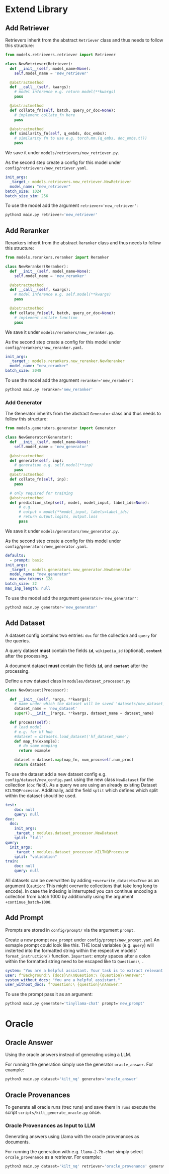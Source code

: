 
# Extend Library
 
## Add Retriever
Retrievers inherit from the abstract `Retriever` class and thus needs to follow this structure:

```python
from models.retrievers.retriever import Retriever

class NewRetriever(Retriever):
  def __init__(self, model_name=None):
    self.model_name = 'new_retriever'

  @abstractmethod
  def __call__(self, kwargs):
    # model inference e.g. return model(**kwargs)
    pass

  @abstractmethod
  def collate_fn(self, batch, query_or_doc=None):
    # implement collate_fn here
    pass 

  @abstractmethod
  def similarity_fn(self, q_embds, doc_embs):
    # similarity fn to use e.g. torch.mm.(q_embs, doc_embs.t())
    pass 
```
We save it under `models/retrievers/new_retriever.py`.

As the second step create a config for this model under `config/retrievers/new_retriever.yaml`. 

```yaml
init_args: 
  _target_: models.retrievers.new_retriever.NewRetriever
  model_name: "new_retriever"
batch_size: 1024
batch_size_sim: 256
```

To use the model add the argument `retriever='new_retriever'`:

```python
python3 main.py retriever='new_retriever'
```


## Add Reranker
Rerankers inherit from the abstract `Reranker` class and thus needs to follow this structure:

```python
from models.rerankers.reranker import Reranker

class NewReranker(Reranker):
  def __init__(self, model_name=None):
    self.model_name = 'new_reranker'

  @abstractmethod
  def __call__(self, kwargs):
    # model inference e.g. self.model(**kwargs)
    pass

  @abstractmethod
  def collate_fn(self, batch, query_or_doc=None):
    # implement collate function 
    pass

```

We save it under `models/rerankers/new_reranker.py`.

As the second step create a config for this model under `config/rerankers/new_reranker.yaml`. 

```yaml
init_args: 
  _target_: models.rerankers.new_reranker.NewReranker
  model_name: "new_reranker"
batch_size: 2048
```

To use the model add the argument `reranker='new_reranker'`:

```python
python3 main.py reranker='new_reranker'
```

### Add Generator
The Generator inherits from the abstract `Generator` class and thus needs to follow this structure:

```python
from models.generators.generator import Generator

class NewGenerator(Generator):
  def __init__(self, model_name=None):
    self.model_name = 'new_generator'

  @abstractmethod
  def generate(self, inp):
    # generation e.g. self.model(**inp)
    pass
  @abstractmethod
  def collate_fn(self, inp):
    pass

  # only required for training
  @abstractmethod
  def prediction_step(self, model, model_input, label_ids=None):
      # e.g.       
      # output = model(**model_input, labels=label_ids)
      # return output.logits, output.loss
      pass 

```

We save it under `models/generators/new_generator.py`.

As the second step create a config for this model under `config/generators/new_generator.yaml`.


```yaml
defaults:
  - prompt: basic
init_args: 
  _target_: models.generators.new_generator.NewGenerator
  model_name: "new_generator"
  max_new_tokens: 128
batch_size: 32
max_inp_length: null
```


To use the model add the argument `generator='new_generator'`:

```python
python3 main.py generator='new_generator'
```


## Add Dataset
A dataset config contains two entries: `doc` for the collection and `query` for the queries.

A query dataset **must** contain the fields **`id`**, `wikipedia_id` (optional), **`content`** after the processing. 

A document dataset **must** contain the fields **`id`**, and **`content`** after the processing.

Define a new dataset class in `modules/dataset_processor.py`

```python
class NewDataset(Processor):

  def __init__(self, *args, **kwargs):
    # name under which the dataset will be saved 'datasets/new_dataset_{split}' (default)
    dataset_name = 'new_dataset'
    super().__init__(*args, **kwargs, dataset_name = dataset_name)

  def process(self):
    # load model 
    # e.g. for hf hub 
    #dataset = datasets.load_dataset('hf_dataset_name')
    def map_fn(example):
      # do some mapping
      return example

    dataset = dataset.map(map_fn, num_proc=self.num_proc)
    return dataset
```

To use the dataset add a new dataset config e.g. `config/dataset/new_config.yaml` using the new class `NewDataset` for the collection (`doc` field). As a query we are using an already existing Dataset `KILTNQProcessor`. Additinally, add the field `split` which defines which split within the dataset should be used. 

```yaml
test:
    doc: null
    query: null
dev:
  doc: 
    init_args:
    _target_: modules.dataset_processor.NewDataset
    split: "full"
query:
  init_args:
    _target_: modules.dataset_processor.KILTNQProcessor
    split: "validation"
train:
    doc: null
    query: null
```

All datasets can be overwritten by adding `+overwrite_datasets=True` as an argument (`Caution`: This might overwrite collections that take long long to encode). In case the indexing is interrupted you can continue encoding a collection from batch 1000 by additionally using the argument `+continue_batch=1000`.



## Add Prompt
Prompts are stored in `config/prompt/` via the argument `prompt`.

Create a new prompt `new_prompt` under  `config/prompt/new_prompt.yaml`
An exmaple prompt could look like this. THE local variables (e.g. `query`) will insterted into the formatted string within the respective models' `format_instruction()` function.
`Important`: empty spaces after a colon within the formatted string need to be escaped like to `Question:\ `.

```yaml
system: "You are a helpful assistant. Your task is to extract relevant information from the provided documents and to answer questions accordingly."
user: f"Background:\ {docs}\n\nQuestion:\ {question}\nAnswer:"
system_without_docs: "You are a helpful assistant."
user_without_docs: f"Question:\ {question}\nAnswer:"
```

To use the prompt pass it as an argument: 

```bash
python3 main.py generator='tinyllama-chat' prompt='new_prompt'

```


# Oracle
## Oracle Answer

Using the oracle answers instead of generating using a LLM.

For running the generation simply use the generator `oracle_answer`. For example: 

```python
python3 main.py dataset='kilt_nq' generator='oracle_answer'
```

## Oracle Provenances

To generate all oracle runs (trec runs) and save them in `runs` execute the script `scripts/kilt_generate_oracle.py` once.


### Oracle Provenances as Input to LLM

Generating answers using Llama with the oracle provenances as documents. 

For running the generation with e.g. `llama-2-7b-chat` simply select `orcale_provenance` as a retriever. For example: 

```python
python3 main.py dataset='kilt_nq' retriever='oracle_provenance' generator='llama-2-7b-chat'
```

